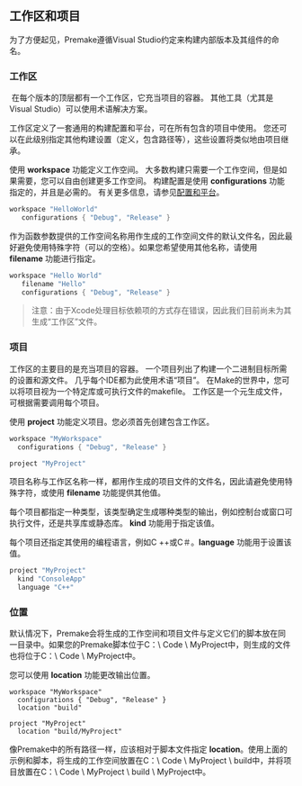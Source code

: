 ## 工作区和项目

为了方便起见，Premake遵循Visual Studio约定来构建内部版本及其组件的命名。

### 工作区

​		在每个版本的顶层都有一个工作区，它充当项目的容器。 其他工具（尤其是Visual Studio）可以使用术语解决方案。 

工作区定义了一套通用的构建配置和平台，可在所有包含的项目中使用。 您还可以在此级别指定其他构建设置（定义，包含路径等），这些设置将类似地由项目继承。 

使用 **workspace** 功能定义工作空间。 大多数构建只需要一个工作空间，但是如果需要，您可以自由创建更多工作空间。 构建配置是使用 **configurations** 功能指定的，并且是必需的。 有关更多信息，请参见[配置和平台](writing-premake-scripts/configurations-and-platforms.md)。

```lua
workspace "HelloWorld"
   configurations { "Debug", "Release" }
```

作为函数参数提供的工作空间名称用作生成的工作空间文件的默认文件名，因此最好避免使用特殊字符（可以的空格）。如果您希望使用其他名称，请使用 **filename** 功能进行指定。

```lua
workspace "Hello World"
   filename "Hello"
   configurations { "Debug", "Release" }
```

> 注意：由于Xcode处理目标依赖项的方式存在错误，因此我们目前尚未为其生成“工作区”文件。

### 项目

工作区的主要目的是充当项目的容器。 一个项目列出了构建一个二进制目标所需的设置和源文件。 几乎每个IDE都为此使用术语“项目”。 在Make的世界中，您可以将项目视为一个特定库或可执行文件的makefile。 工作区是一个元生成文件，可根据需要调用每个项目。

使用 **project** 功能定义项目。您必须首先创建包含工作区。

```lua
workspace "MyWorkspace"
  configurations { "Debug", "Release" }

project "MyProject"
```

项目名称与工作区名称一样，都用作生成的项目文件的文件名，因此请避免使用特殊字符，或使用 **filename** 功能提供其他值。

每个项目都指定一种类型，该类型确定生成哪种类型的输出，例如控制台或窗口可执行文件，还是共享库或静态库。 **kind**  功能用于指定该值。

每个项目还指定其使用的编程语言，例如C ++或C＃。**language** 功能用于设置该值。

```lua
project "MyProject"
  kind "ConsoleApp"
  language "C++"
```

### 位置

默认情况下，Premake会将生成的工作空间和项目文件与定义它们的脚本放在同一目录中。如果您的Premake脚本位于C：\ Code \ MyProject中，则生成的文件也将位于C：\ Code \ MyProject中。

您可以使用 **location** 功能更改输出位置。

```
workspace "MyWorkspace"
  configurations { "Debug", "Release" }
  location "build"

project "MyProject"
  location "build/MyProject"
```

像Premake中的所有路径一样，应该相对于脚本文件指定 **location**。使用上面的示例和脚本，将生成的工作空间放置在C：\ Code \ MyProject \ build中，并将项目放置在C：\ Code \ MyProject \ build \ MyProject中。


